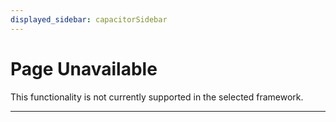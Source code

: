```yaml
---
displayed_sidebar: capacitorSidebar
---
```


# Page Unavailable

This functionality is not currently supported in the selected framework.

---
